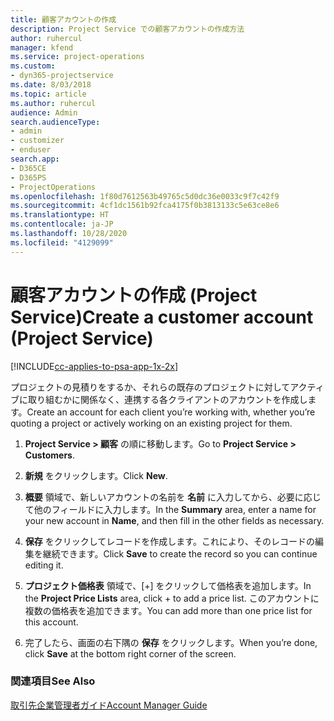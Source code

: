 ```yaml
---
title: 顧客アカウントの作成
description: Project Service での顧客アカウントの作成方法
author: ruhercul
manager: kfend
ms.service: project-operations
ms.custom:
- dyn365-projectservice
ms.date: 8/03/2018
ms.topic: article
ms.author: ruhercul
audience: Admin
search.audienceType:
- admin
- customizer
- enduser
search.app:
- D365CE
- D365PS
- ProjectOperations
ms.openlocfilehash: 1f80d7612563b49765c5d0dc36e0033c9f7c42f9
ms.sourcegitcommit: 4cf1dc1561b92fca4175f0b3813133c5e63ce8e6
ms.translationtype: HT
ms.contentlocale: ja-JP
ms.lasthandoff: 10/28/2020
ms.locfileid: "4129099"
---
```

# <a name="create-a-customer-account-project-service"></a><span data-ttu-id="9280f-103">顧客アカウントの作成 (Project Service)</span><span class="sxs-lookup"><span data-stu-id="9280f-103">Create a customer account (Project Service)</span></span>

[!INCLUDE[cc-applies-to-psa-app-1x-2x](../includes/cc-applies-to-psa-app-1x-2x.md)]

<span data-ttu-id="9280f-104">プロジェクトの見積りをするか、それらの既存のプロジェクトに対してアクティブに取り組むかに関係なく、連携する各クライアントのアカウントを作成します。</span><span class="sxs-lookup"><span data-stu-id="9280f-104">Create an account for each client you’re working with, whether you’re quoting a project or actively working on an existing project for them.</span></span>  
  
1.  <span data-ttu-id="9280f-105">**Project Service > 顧客** の順に移動します。</span><span class="sxs-lookup"><span data-stu-id="9280f-105">Go to **Project Service > Customers**.</span></span>  
  
2.  <span data-ttu-id="9280f-106">**新規** をクリックします。</span><span class="sxs-lookup"><span data-stu-id="9280f-106">Click **New**.</span></span>  
  
3.  <span data-ttu-id="9280f-107">**概要** 領域で、新しいアカウントの名前を **名前** に入力してから、必要に応じて他のフィールドに入力します。</span><span class="sxs-lookup"><span data-stu-id="9280f-107">In the **Summary** area, enter a name for your new account in **Name**, and then fill in the other fields as necessary.</span></span>  
  
4.  <span data-ttu-id="9280f-108">**保存** をクリックしてレコードを作成します。これにより、そのレコードの編集を継続できます。</span><span class="sxs-lookup"><span data-stu-id="9280f-108">Click **Save** to create the record so you can continue editing it.</span></span>  
  
5.  <span data-ttu-id="9280f-109">**プロジェクト価格表** 領域で、[+] をクリックして価格表を追加します。</span><span class="sxs-lookup"><span data-stu-id="9280f-109">In the **Project Price Lists** area, click + to add a price list.</span></span> <span data-ttu-id="9280f-110">このアカウントに複数の価格表を追加できます。</span><span class="sxs-lookup"><span data-stu-id="9280f-110">You can add more than one price list for this account.</span></span>  
  
6.  <span data-ttu-id="9280f-111">完了したら、画面の右下隅の **保存** をクリックします。</span><span class="sxs-lookup"><span data-stu-id="9280f-111">When you’re done, click **Save** at the bottom right corner of the screen.</span></span>  
  
### <a name="see-also"></a><span data-ttu-id="9280f-112">関連項目</span><span class="sxs-lookup"><span data-stu-id="9280f-112">See Also</span></span>  
 [<span data-ttu-id="9280f-113">取引先企業管理者ガイド</span><span class="sxs-lookup"><span data-stu-id="9280f-113">Account Manager Guide</span></span>](../psa/account-manager-guide.md)
